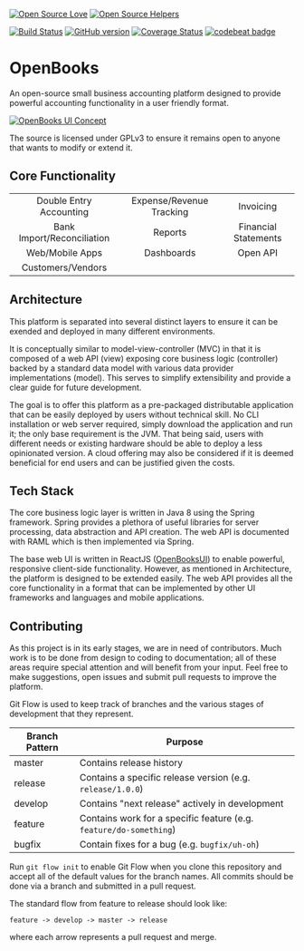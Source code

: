 [![Open Source Love](https://badges.frapsoft.com/os/v1/open-source.svg?v=102)](https://github.com/ellerbrock/open-source-badge/)
[![Open Source Helpers](https://www.codetriage.com/berryman17/openbooks/badges/users.svg)](https://www.codetriage.com/berryman17/openbooks)

[![Build Status](https://travis-ci.com/berryman17/OpenBooks.svg?branch=develop)](https://travis-ci.com/berryman17/OpenBooks)
[![GitHub version](https://badge.fury.io/gh/berryman17%2FOpenBooks.svg)](https://badge.fury.io/gh/berryman17%2FOpenBooks)
[![Coverage Status](https://coveralls.io/repos/github/berryman17/OpenBooks/badge.svg?branch=develop)](https://coveralls.io/github/berryman17/OpenBooks?branch=develop)
[![codebeat badge](https://codebeat.co/badges/e0e05c0e-5d64-48e9-bc0f-c9c71e48b3bc)](https://codebeat.co/projects/github-com-berryman17-openbooks-master)


# OpenBooks

An open-source small business accounting platform designed to provide powerful accounting functionality in a user friendly format.

[![OpenBooks UI Concept](https://i.ibb.co/LJSfsn1/Open-Books-concept-01-25-2020.png "OpenBooks UI Concept")](https://github.com/berryman17/OpenBooksUI)

The source is licensed under GPLv3 to ensure it remains open to anyone that wants to modify or extend it. 

## Core Functionality
| | | |
|:-----:|:-----:|:-----:|
| Double Entry Accounting | Expense/Revenue Tracking | Invoicing |
| Bank Import/Reconciliation | Reports | Financial Statements |
| Web/Mobile Apps | Dashboards | Open API |
| Customers/Vendors |||

## Architecture
This platform is separated into several distinct layers to ensure it can be exended and deployed in many different environments.

It is conceptually similar to model-view-controller (MVC) in that it is composed of a web API (view) exposing core business logic (controller) backed by a standard data model with various data provider implementations (model). This serves to simplify extensibility and provide a clear guide for future development.

The goal is to offer this platform as a pre-packaged distributable application that can be easily deployed by users without technical skill. No CLI installation or web server required, simply download the application and run it; the only base requirement is the JVM. That being said, users with different needs or existing hardware should be able to deploy a less opinionated version. A cloud offering may also be considered if it is deemed beneficial for end users and can be justified given the costs.

## Tech Stack
The core business logic layer is written in Java 8 using the Spring framework. Spring provides a plethora of useful libraries for server processing, data abstraction and API creation. The web API is documented with RAML which is then implemented via Spring.

The base web UI is written in ReactJS ([OpenBooksUI](https://github.com/berryman17/OpenBooksUI)) to enable powerful, responsive client-side functionality. However, as mentioned in Architecture, the platform is designed to be extended easily. The web API provides all the core functionality in a format that can be implemented by other UI frameworks and languages and mobile applications.

## Contributing
As this project is in its early stages, we are in need of contributors. Much work is to be done from design to coding to documentation; all of these areas require special attention and will benefit from your input. Feel free to make suggestions, open issues and submit pull requests to improve the platform. 

Git Flow is used to keep track of branches and the various stages of development
that they represent.

| Branch Pattern | Purpose |
|-----|-----|
|master|Contains release history|
|release|Contains a specific release version (e.g. `release/1.0.0`)|
|develop|Contains "next release" actively in development|
|feature|Contains work for a specific feature (e.g. `feature/do-something`)|
|bugfix|Contain fixes for a bug (e.g. `bugfix/uh-oh`)|

Run `git flow init` to enable Git Flow when you clone this repository and accept all of the default values for the
branch names. All commits should be done via a branch and submitted in a pull request.

The standard flow from feature to release should look like:

    feature -> develop -> master -> release

where each arrow represents a pull request and merge.
